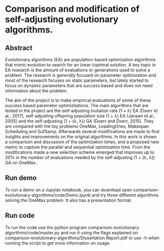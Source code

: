 # Comparison and modification of self-adjusting evolutionary algorithms.
## Abstract
Evolutionary algorithms (EA) are population-based optimization algorithms that mimic
evolution to search for an (near-)optimal solution. A key topic in EA research is the
amount of evaluations or generations used to solve a problem. The research is generally
focused on parameter optimization and most of the research focuses on static parameters,
but lately started to focus on dynamic parameters that are success based and does not
need information about the problem.

The aim of the project is to make empirical evaluations of some of these success based
parameter optimizitations. The main algorithms that are tested in the project are the
self-adjusting mutation rate (1 + λ) EA (Doerr et al., 2017), self-adjusting offspring
population size (1 + λ) EA (Jansen et al., 2005) and the self-adjusting (1 + (λ, λ))
GA (Doerr and Doerr, 2015). They are compared with the toy problems OneMax,
LeadingOnes, Makespan Scheduling and SufSamp. Afterwards several modifications
are made to find insights and improvements on the original algorithms.
In this work is shown a comparison and discussion of the optimization times, and
a proposed new metric to capture the parallel and sequential optimization time. From
the modifications made a new selection scheme emerged that improves up to 20% in the
number of evaluations needed by the self-adjusting (1 + (λ, λ)) GA on OneMax.

## Run demo

To run a demo on a Jupyter notebook, you can download open comparison-evolutionary-algorithms/code/Demo.ipynb 
and try three different algorithms solving the OneMax problem. It also has a presentation format.

## Run code

To run the code use the python program comparison-evolutionary-algorithms/code/master.py and run it using the
flags explained on  	comparison-evolutionary-algorithms/Dissertation Report.pdf or use -h when running the
script to get more information on usage.
